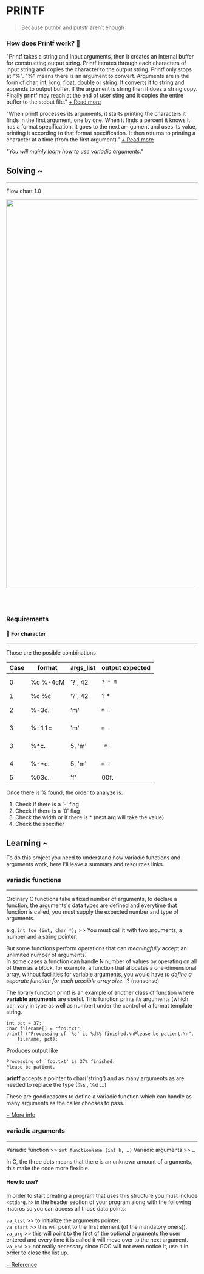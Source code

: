 # PRINTF
> Because putnbr and putstr aren’t enough

### How does Printf work? 🤔

"Printf takes a string and input arguments, then it creates an internal buffer for constructing output string. Printf iterates through each characters of input string and copies the character to the output string. Printf only stops at "%". "%" means there is an argument to convert. Arguments are in the form of char, int, long, float, double or string. It converts it to string and appends to output buffer. If the argument is string then it does a string copy. Finally printf may reach at the end of user sting and it copies the entire buffer to the stdout file."
[+ Read more](http://www.equestionanswers.com/c/c-printf-scanf-working-principle.php)

"When printf processes its arguments, it starts printing the characters it finds in the first argument, one by one. When it finds a percent it knows it has a format specification. It goes to the next ar- gument and uses its value, printing it according to that format specification. It then returns to printing a character at a time (from the first argument)."
[+ Read more](https://www.cypress.com/file/54441/download)


*"You will mainly learn how to use variadic arguments."*

## Solving ~
---
Flow chart 1.0   
   
<img src="https://github.com/piratelicorne/42/blob/master/_newcursus/printf/img/printf-fc-0.png" width="1020px">  

<br><br>

### Requirements

#### 🍙 For character
---

Those are the posible combinations

| Case  | format        | args_list       | output expected        |   
| ------|-------------- | --------------- | ---------------------- |
| 0     | %c %-4cM      | '?', 42         | <pre>? *   M</pre>     |
| 1     | %c %c         | '?', 42         | ? *                    |   
| 2     | %-3c.         | 'm'             | <pre>m  .</pre>        |
| 3     | %-11c         | 'm'             | <pre>m          .</pre>|   
| 3     | %*c.          | 5, 'm'          | <pre>    m.</pre>      |  
| 4     | %-*c.         | 5, 'm'          | <pre>m    .</pre>      |  
| 5     | %03c.         | 'f'             | 00f.                   |

Once there is % found, the order to analyze is:
1. Check if there is a '-' flag
2. Check if there is a '0' flag
3. Check the width or if there is * (next arg will take the value)
4. Check the specifier


## Learning ~
To do this project you need to understand how variadic functions and arguments work, here I'll leave a summary and resources links.


### variadic functions
---
Ordinary C functions take a fixed number of arguments, to declare a function, the arguments's data types are defined and everytime that function is called, you must supply the expected number and type of arguments.

e.g.
   ```int foo (int, char *);``` >> You must call it with two arguments, a number and a string pointer.  

But some functions perform operations that can *meaningfully* accept an unlimited number of arguments. </br>
In some cases a function can handle N number of values by operating on all of them as a block, for example, a function that allocates a one-dimensional array, without facilities for variable arguments, you would have *to define a separate function for each possible array size.* ⁉️ (nonsense)

The library function printf is an example of another class of function where **variable arguments** are useful. This function prints its arguments (which can vary in type as well as number) under the control of a format template string.

```
int pct = 37;
char filename[] = "foo.txt";
printf ("Processing of `%s' is %d%% finished.\nPlease be patient.\n",
	filename, pct);
```
Produces output like

```
Processing of `foo.txt' is 37% finished.
Please be patient.
```
**printf** accepts a pointer to char('string') and as many arguments as are needed to replace the type (%s , %d ...)

These are good reasons to define a variadic function which can handle as many arguments as the caller chooses to pass.

[+ More info](https://www.gnu.org/software/libc/manual/html_node/Variadic-Functions.html#Variadic-Functions)

### variadic arguments
---

Variadic function >> ```int functionName (int b, …)```
Variadic arguments >> ```…```

In C, the three dots means that there is an unknown amount of arguments, this make the code more flexible.

#### How to use?

In order to start creating a program that uses this structure you must include ```<stdarg.h>``` in the header section of your program along with the following macros so you can access all those data points:

   ```va_list``` >> to initialize the arguments pointer.  
   ```va_start``` >> this will point to the first element (of the mandatory one(s)).  
   ```va_arg``` >> this will point to the first of the optional arguments the user entered and every time it is called it will move over to the next argument.  
   ```va_end``` >> not really necessary since GCC will not even notice it, use it in order to close the list up.  

[+ Reference](https://medium.com/@SergioPietri/what-are-variadic-functions-in-c-6205e26c729f)